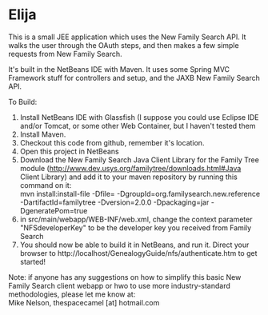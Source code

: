 Elija
=====
This is a small JEE application which uses the New Family Search  API.
It walks the user through the OAuth steps, and then makes a few simple requests from New Family Search.

It's built in the NetBeans IDE with Maven. 
It uses some Spring MVC Framework stuff for controllers and setup, and the JAXB New Family Search API.<br>

To Build:<br>
1. Install NetBeans IDE with Glassfish (I suppose you could use Eclipse IDE and/or Tomcat, or some other Web Container, but I haven't tested them<br>
2. Install Maven. <br>
3. Checkout this code from github, remember it's location.<br>
4. Open this project in NetBeans<br>
5. Download the New Family Search Java Client Library for the Family Tree module (http://www.dev.usys.org/familytree/downloads.html#Java Client Library)
and add it to your maven repository by running this command on it:<br>
mvn install:install-file
  -Dfile=<path-to-familytree-jar-file>
  -DgroupId=org.familysearch.new.reference
  -DartifactId=familytree
  -Dversion=2.0.0
  -Dpackaging=jar
  -DgeneratePom=true <br>
6. in src/main/webapp/WEB-INF/web.xml, change the context parameter "NFSdeveloperKey" to be the developer key you received from Family Search<br>
7. You should now be able to build it in NetBeans, and run it. Direct your browser to http://localhost/GenealogyGuide/nfs/authenticate.htm to get started!

Note: if anyone has any suggestions on how to simplify this basic New Family Search client webapp or hwo to use more industry-standard methodologies, please let me know at:<br>
Mike Nelson, thespacecamel [at] hotmail.com
